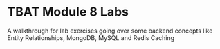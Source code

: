 # TBAT Module 8 Labs
A walkthrough for lab exercises going over some backend concepts like Entity Relationships, MongoDB, MySQL and Redis Caching
